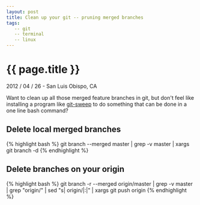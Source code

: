 ```yaml
---
layout: post
title: Clean up your git -- pruning merged branches
tags:
   -- git
   -- terminal
   -- linux
---
```


{{ page.title }}
================

<p class="meta">2012 / 04 / 26 - San Luis Obispo, CA</p>

Want to clean up all those merged feature branches in git, but don't feel like
installing a program like [git-sweep](http://lab.arc90.com/2012/04/03/git-sweep)
to do something that can be done in a one line bash command?

Delete local merged branches
----------------------------
{% highlight bash %}
git branch --merged master |
   grep -v master |
   xargs git branch -d
{% endhighlight %}

Delete branches on your origin
------------------------------
{% highlight bash %}
git branch -r --merged origin/master |
   grep -v master |
   grep "origin/" |
   sed "s| origin/|:|" |
   xargs git push origin
{% endhighlight %}

